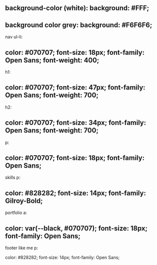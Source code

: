 background-color (white): 
background: #FFF;
------------------------
background color grey:
background: #F6F6F6;
------------------------
nav ul-li:

color: #070707;
font-size: 18px;
font-family: Open Sans;
font-weight: 400;
------------------------
h1:

color: #070707;
font-size: 47px;
font-family: Open Sans;
font-weight: 700;
------------------------
h2:

color: #070707;
font-size: 34px;
font-family: Open Sans;
font-weight: 700;
------------------------
p:

color: #070707;
font-size: 18px;
font-family: Open Sans;
------------------------
skills p:

color: #828282;
font-size: 14px;
font-family: Gilroy-Bold;
------------------------
portfolio a:

color: var(--black, #070707);
font-size: 18px;
font-family: Open Sans;
------------------------
footer like me p:

color: #828282;
font-size: 14px;
font-family: Open Sans;
